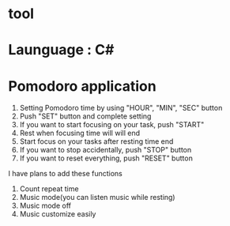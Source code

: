 # tool
# Launguage : C#
# Pomodoro application
1. Setting Pomodoro time by using "HOUR", "MIN", "SEC" button
2. Push "SET" button and complete setting
3. If you want to start focusing on your task, push "START"
4. Rest when focusing time will will end
5. Start focus on your tasks after resting time end 
6. If you want to stop accidentally, push "STOP" button
7. If you want to reset everything, push "RESET" button

I have plans to add these functions
1. Count repeat time
2. Music mode(you can listen music while resting)
3. Music mode off
4. Music customize easily
